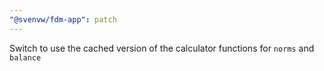 ```yaml
---
"@svenvw/fdm-app": patch
---
```


Switch to use the cached version of the calculator functions for `norms` and `balance`
